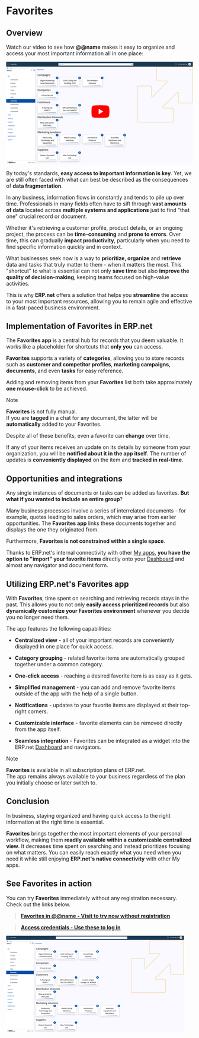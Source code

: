 # Favorites

## Overview

Watch our video to see how **@@name** makes it easy to organize and access your most important information all in one place:

[![ERP-net-Favorites-app](https://github.com/nixtura00/PersonalDemoUse/blob/main/assets/my_favorites.png?raw=true)](https://www.youtube.com/watch?v=JqQx9OeMXkQ&list=PL-2yF7gWGeLH0l9ODfgAK_mHrgP2rOVsT&index=7)

By today's standards, **easy access to important information is key**. Yet, we are still often faced with what can best be described as the consequences of **data fragmentation**. 

In any business, information flows in constantly and tends to pile up over time. Professionals in many fields often have to sift through **vast amounts of data** located across **multiple systems and applications** just to find "that one" crucial record or document. 

Whether it's retrieving a customer profile, product details, or an ongoing project, the process can be **time-consuming** and **prone to errors**. Over time, this can gradually **impact productivity**, particularly when you need to find specific information quickly and in context.

What businesses seek now is a way to **prioritize, organize** and **retrieve** data and tasks that truly matter to them - when it matters the most. This "shortcut" to what is essential can not only **save time** but also **improve the quality of decision-making**, keeping teams focused on high-value activities.

This is why **ERP.net** offers a solution that helps you **streamline** the access to your most important resources, allowing you to remain agile and effective in a fast-paced business environment.

## Implementation of Favorites in ERP.net

The **Favorites app** is a central hub for records that you deem valuable. It works like a placeholder for shortcuts that **only you** can access.

**Favorites** supports a variety of **categories**, allowing you to store records such as **customer and competitor profiles**, **marketing campaigns**, **documents**, and even **tasks** for easy reference. 

Adding and removing items from your **Favorites** list both take approximately **one mouse-click** to be achieved.

> [!NOTE]  
> **Favorites** is not fully manual. <br>
> If you are **tagged** in a chat for any document, the latter will be **automatically** added to your Favorites.

Despite all of these benefits, even a favorite can **change** over time. 

If any of your items receives an update on its details by someone from your organization, you will be **notified about it in the app itself**. The number of updates is **conveniently displayed** on the item and **tracked in real-time**.

## Opportunities and integrations

Any single instances of documents or tasks can be added as favorites. **But what if you wanted to include an entire group**? 

Many business processes involve a series of interrelated documents - for example, quotes leading to sales orders, which may arise from earlier opportunities. The **Favorites app** links these documents together and displays the one they originated from. 

Furthermore, **Favorites is not constrained within a single space**. 

Thanks to ERP.net's internal connectivity with other [My apps](index.md), **you have the option to "import" your favorite items** directly onto your [Dashboard](dashboard.md) and almost any navigator and document form. 

## Utilizing ERP.net's Favorites app

With **Favorites**, time spent on searching and retrieving records stays in the past. This allows you to not only **easily access prioritized records** but also **dynamically customize your Favorites environment** whenever you decide you no longer need them.

The app features the following capabilities:

- **Centralized view** - all of your important records are conveniently displayed in one place for quick access.
  
- **Category grouping** - related favorite items are automatically grouped together under a common category.

- **One-click access** - reaching a desired favorite item is as easy as it gets.

- **Simplified management** - you can add and remove favorite items outside of the app with the help of a single button.

- **Notifications** - updates to your favorite items are displayed at their top-right corners.

- **Customizable interface** - favorite elements can be removed directly from the app itself.

- **Seamless integration** - Favorites can be integrated as a widget into the ERP.net [Dashboard](dashboard.md) and navigators.

> [!NOTE]  
> **Favorites** is available in all subscription plans of ERP.net. <br>
> The app remains always available to your business regardless of the plan you initially choose or later switch to.

## Conclusion

In business, staying organized and having quick access to the right information at the right time is essential. 

**Favorites** brings together the most important elements of your personal workflow, making them **readily available within a customizable centralized view**. It decreases time spent on searching and instead prioritizes focusing on what matters. You can easily reach exactly what you need when you need it while still enjoying **ERP.net's native connectivity** with other My apps.

## See Favorites in action

You can try **Favorites** immediately without any registration necessary. Check out the links below.  

> **[Favorites in @@name - Visit to try now without registration](https://express-demo.my.erp.net/cl/favorites)**  

> **[Access credentials - Use these to log in](~/information/try-out-erp-net-express-crm.md)**  

[![Favorites-Shrinked](https://github.com/nixtura00/PersonalDemoUse/blob/main/assets/resized_favorites.png?raw=true)](https://express-demo.my.erp.net/cl/favorites)  
